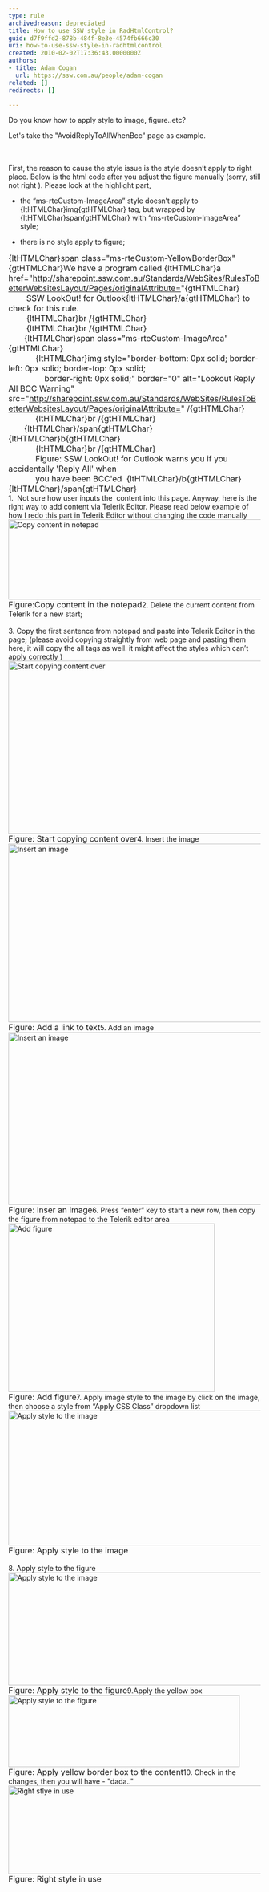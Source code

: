 ```yaml
---
type: rule
archivedreason: depreciated
title: How to use SSW style in RadHtmlControl?
guid: d7f9ffd2-878b-484f-8e3e-4574fb666c30
uri: how-to-use-ssw-style-in-radhtmlcontrol
created: 2010-02-02T17:36:43.0000000Z
authors:
- title: Adam Cogan
  url: https://ssw.com.au/people/adam-cogan
related: []
redirects: []

---
```




  <p>Do you know how to apply style to image, figure..etc? </p>
<p>Let's take the &quot;AvoidReplyToAllWhenBcc&quot; page as example. </p>

<br><excerpt class='endintro'></excerpt><br>
First, the reason to cause the style issue is the style doesn’t apply to right place. Below is the html code after you adjust the figure manually (sorry, still not right ). Please look at the highlight part,&#160;<br>
<ul>
    <li>the “ms-rteCustom-ImageArea” style doesn’t apply to {ltHTMLChar}img{gtHTMLChar} tag, but wrapped by {ltHTMLChar}span{gtHTMLChar} with “ms-rteCustom-ImageArea” style;&#160;&#160; </li>
</ul>
<ul>
    <li>there is no style apply to figure; </li>
</ul>
<p><font class="ms-rteCustom-CodeArea" size="+0">{ltHTMLChar}span class=&quot;ms-rteCustom-YellowBorderBox&quot;{gtHTMLChar}We have a program called {ltHTMLChar}a href=&quot;<a href="/Standards/WebSites/RulesToBetterWebsitesLayout/Pages/originalAttribute=">http&#58;//sharepoint.ssw.com.au/Standards/WebSites/RulesToBetterWebsitesLayout/Pages/originalAttribute=</a>&quot;{gtHTMLChar}<br>
&#160;&#160;&#160;&#160;&#160;&#160;&#160; SSW LookOut! for Outlook{ltHTMLChar}/a{gtHTMLChar} to check for this rule.<br>
&#160;&#160;&#160;&#160;&#160;&#160;&#160; {ltHTMLChar}br /{gtHTMLChar}<br>
&#160;&#160;&#160;&#160;&#160;&#160;&#160; {ltHTMLChar}br /{gtHTMLChar}<br>
&#160;&#160;&#160;&#160;&#160;&#160;&#160;<font class="ms-rteCustom-Highlight" size="+0">{ltHTMLChar}span class=&quot;ms-rteCustom-ImageArea&quot;{gtHTMLChar}<br>
</font>&#160;&#160;&#160;&#160;&#160;&#160;&#160;&#160;&#160;&#160;&#160; {ltHTMLChar}img style=&quot;border-bottom&#58; 0px solid; border-left&#58; 0px solid; border-top&#58; 0px solid;<br>
&#160;&#160;&#160;&#160;&#160;&#160;&#160;&#160;&#160;&#160;&#160;&#160;&#160;&#160;&#160; border-right&#58; 0px solid;&quot; border=&quot;0&quot; alt=&quot;Lookout Reply All BCC Warning&quot; src=&quot;<a href="/Standards/WebSites/RulesToBetterWebsitesLayout/Pages/originalAttribute=">http&#58;//sharepoint.ssw.com.au/Standards/WebSites/RulesToBetterWebsitesLayout/Pages/originalAttribute=</a>&quot; /{gtHTMLChar}<br>
&#160;&#160;&#160;&#160;&#160;&#160;&#160;&#160;&#160;&#160;&#160; {ltHTMLChar}br /{gtHTMLChar}<br>
&#160;&#160;&#160;&#160;&#160;&#160;&#160;<font class="ms-rteCustom-Highlight" size="+0">{ltHTMLChar}/span{gtHTMLChar}</font>{ltHTMLChar}b{gtHTMLChar}<br>
&#160;&#160;&#160;&#160;&#160;&#160;&#160;&#160;&#160;&#160;&#160; {ltHTMLChar}br /{gtHTMLChar}<br>
&#160;&#160;&#160;&#160;&#160;&#160;&#160;&#160;&#160;&#160;&#160; Figure&#58; SSW LookOut! for Outlook warns you if you accidentally 'Reply All' when<br>
&#160;&#160;&#160;&#160;&#160;&#160;&#160;&#160;&#160;&#160;&#160; you have been BCC'ed&#160; {ltHTMLChar}/b{gtHTMLChar} {ltHTMLChar}/span{gtHTMLChar}</font><br>
1.&#160;&#160;Not sure how user inputs the&#160; content into this page. Anyway, here is the right way to add content via Telerik Editor. Please read below example of how I redo this part in Telerik Editor without changing the code manually<br>
<img width="551" height="160" class="ms-rteCustom-ImageArea" alt="Copy content in notepad" src="/Standards/WebSites/RulesToBetterWebsitesLayout/Publishing%20Image/SaveContentInNotePad.jpg" /><br>
<font class="ms-rteCustom-FigureNormal" size="+0">Figure&#58;Copy content in the notepad</font>2.&#160;Delete the current content from Telerik for a new start;<br>
<br>
3.&#160;Copy the first sentence from notepad and paste into Telerik Editor in the page; (please avoid copying straightly from web page and pasting them here, it will copy the all tags as well. it might affect the styles which can’t apply correctly )<br>
<img width="560" height="345" alt="Start copying content over" src="/Standards/WebSites/RulesToBetterWebsitesLayout/Publishing%20Image/CopyFromNotePad.jpg" /><br>
<font class="ms-rteCustom-FigureNormal" size="+0">Figure&#58; Start copying content over</font>4. Insert the image<br>
<img width="608" height="378" style="width&#58;586px;height&#58;356px;" class="ms-rteCustom-ImageArea" alt="Insert an image" src="/Standards/WebSites/RulesToBetterWebsitesLayout/Publishing%20Image/InsertImage.jpg" /><br>
<font class="ms-rteCustom-FigureNormal" size="+0">Figure&#58;&#160;Add a link to text</font>5. Add an image<br>
<img width="582" height="344" alt="Insert an image" src="/Standards/WebSites/RulesToBetterWebsitesLayout/Publishing%20Image/ApplyStyleInsertImage.jpg" /><br>
<font class="ms-rteCustom-FigureNormal" size="+0">Figure&#58; Inser an image</font>6.&#160;Press “enter” key to start a new row, then copy the figure from notepad to the Telerik editor area<br>
<img width="412" height="336" class="ms-rteCustom-ImageArea" alt="Add figure" src="/Standards/WebSites/RulesToBetterWebsitesLayout/Publishing%20Image/ApplyStyleAddFigure.jpg" /><br>
<font class="ms-rteCustom-FigureNormal" size="+0">Figure&#58; Add figure</font>7.&#160;Apply image style to the image by click on the image, then choose a style from “Apply CSS Class” dropdown list<br>
<img width="526" height="269" class="ms-rteCustom-ImageArea" alt="Apply style to the image" src="/Standards/WebSites/RulesToBetterWebsitesLayout/Publishing%20Image/ApplyStyleImageArea.jpg" /><br>
<font class="ms-rteCustom-FigureNormal" size="+0">Figure&#58; Apply style to the image<br>
</font><br>
8. Apply style to the figure<br>
<img width="512" height="225" class="ms-rteCustom-ImageArea" alt="Apply style to the image" src="/Standards/WebSites/RulesToBetterWebsitesLayout/Publishing%20Image/ApplyStyleImageArea.jpg" /><br>
<font class="ms-rteCustom-FigureNormal" size="+0">Figure&#58; Apply style to the figure</font>9.Apply the yellow box<br>
<img width="462" height="143" class="ms-rteCustom-ImageArea" alt="Apply style to the figure" src="/Standards/WebSites/RulesToBetterWebsitesLayout/Publishing%20Image/ApplyStyleFigure.jpg" /><br>
<font class="ms-rteCustom-FigureNormal" size="+0">Figure&#58; Apply yellow border box to the content</font>10. Check in the changes, then you will have - &quot;dada..&quot;<br>
<img width="511" height="176" class="ms-rteCustom-ImageArea" alt="Right stlye in use" src="/Standards/WebSites/RulesToBetterWebsitesLayout/Publishing%20Image/ApplyStyleResult.jpg" /><br>
<font class="ms-rteCustom-FigureNormal" size="+0">Figure&#58; Right style in use</font></p>



